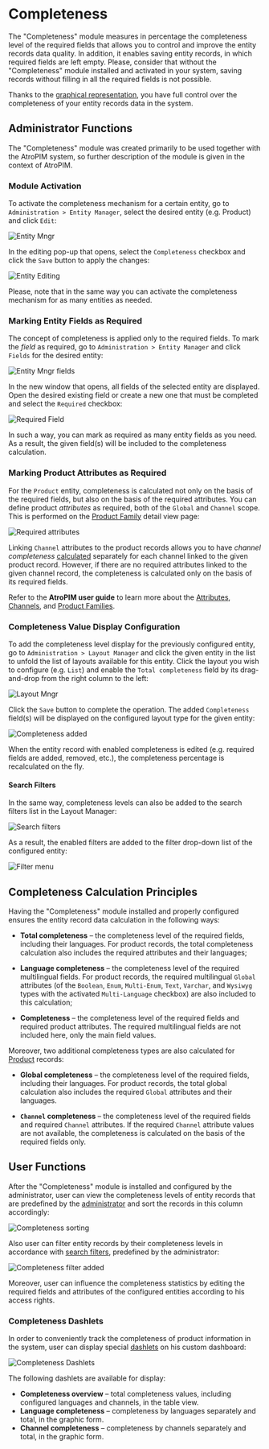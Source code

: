 # Completeness

The "Completeness" module measures in percentage the completeness level of the required fields that allows you to control and improve the entity records data quality. In addition, it enables saving entity records, in which required fields are left empty. Please, consider that without the "Completeness" module installed and activated in your system, saving records without filling in all the required fields is not possible.

Thanks to the [graphical representation](#completeness-dashlets), you have full control over the completeness of your entity records data in the system.

## Administrator Functions

The "Completeness" module was created primarily to be used together with the AtroPIM system, so further description of the module is given in the context of AtroPIM.

### Module Activation 

To activate the completeness mechanism for a certain entity, go to `Administration > Entity Manager`, select the desired entity (e.g. Product) and click `Edit`:

![Entity Mngr](_assets/completeness/entity-mngr.jpg)

In the editing pop-up that opens, select the `Completeness` checkbox and click the `Save` button to apply the changes:

![Entity Editing](_assets/completeness/entity-editing.jpg)

Please, note that in the same way you can activate the completeness mechanism for as many entities as needed.

### Marking Entity Fields as Required

The concept of completeness is applied only to the required fields. To mark the *field* as required, go to `Administration > Entity Manager` and click `Fields` for the desired entity:

![Entity Mngr fields](_assets/completeness/entity-mngr-fields.jpg)

In the new window that opens, all fields of the selected entity are displayed. Open the desired existing field or create a new one that must be completed and select the `Required` checkbox:

![Required Field](_assets/completeness/required-field.jpg)

In such a way, you can mark as required as many entity fields as you need. As a result, the given field(s) will be included to the completeness calculation.

### Marking Product Attributes as Required 

For the `Product` entity, completeness is calculated not only on the basis of the required fields, but also on the basis of the required attributes. You can define product *attributes* as required, both of the `Global` and `Channel` scope. This is performed on the [Product Family](../atropim/user-guide/product-families.md) detail view page:

![Required attributes](_assets/completeness/required-attributes.jpg)

Linking `Channel` attributes to the product records allows you to have *channel completeness* [calculated](#completeness-calculation-logic) separately for each channel linked to the given product record. However, if there are no required attributes linked to the given channel record, the completeness is calculated only on the basis of its required fields.

Refer to the **AtroPIM user guide** to learn more about the [Attributes](../atropim/user-guide/attributes.md), [Channels](../atropim/user-guide/channels.md), and [Product Families](../atropim/user-guide/product-families.md).

### Completeness Value Display Configuration

To add the completeness level display for the previously configured entity, go to `Administration > Layout Manager` and click the given entity in the list to unfold the list of layouts available for this entity. Click the layout you wish to configure (e.g. `List`) and enable the `Total completeness` field by its drag-and-drop from the right column to the left:

![Layout Mngr](_assets/completeness/layout-mngr.jpg)


Click the `Save` button to complete the operation. The added `Completeness` field(s) will be displayed on the configured layout type for the given entity:

![Completeness added](_assets/completeness/completeness-added.jpg)

When the entity record with enabled completeness is edited (e.g. required fields are added, removed, etc.), the completeness percentage is recalculated on the fly.

#### Search Filters

In the same way, completeness levels can also be added to the search filters list in the Layout Manager: 

![Search filters](_assets/completeness/search-filters.jpg)

As a result, the enabled filters are added to the filter drop-down list of the configured entity:

![Filter menu](_assets/completeness/filter-menu.jpg)

## Completeness Calculation Principles

Having the "Completeness" module installed and properly configured ensures the entity record data calculation in the following ways:

- **Total completeness** – the completeness level of the required fields, including their languages. For product records, the total completeness calculation also includes the required attributes and their languages;

- **Language completeness** – the completeness level of the required multilingual fields. For product records, the required multilingual `Global` attributes (of the `Boolean`, `Enum`, `Multi-Enum`, `Text`, `Varchar`, and `Wysiwyg` types with the activated `Multi-Language` checkbox) are also included to this calculation;

- **Completeness** – the completeness level of the required fields and required product attributes. The required multilingual fields are not included here, only the main field values.

Moreover, two additional completeness types are also calculated for [Product](../atropim/user-guide/products.md) records:

- **Global completeness** – the completeness level of the required fields, including their languages. For product records, the total global calculation also includes the required `Global` attributes and their languages.
  
- **`Channel` completeness** – the completeness level of the required fields and required `Channel` attributes. If the required `Channel` attribute values are not available, the completeness is calculated on the basis of the required fields only.

## User Functions 

After the "Completeness" module is installed and configured by the administrator, user can view the completeness levels of entity records that are predefined by the [administrator](#administrator-functions) and sort the records in this column accordingly:

![Completeness sorting](_assets/completeness/completeness-sorting.jpg)

Also user can filter entity records by their completeness levels in accordance with [search filters](#search-filters), predefined by the administrator:

![Completeness filter added](_assets/completeness/completeness-filter-added.jpg)

Moreover, user can influence the completeness statistics by editing the required fields and attributes of the configured entities according to his access rights.

### Completeness Dashlets

In order to conveniently track the completeness of product information in the system, user can display special [dashlets](../atropim/user-guide/dashboards-and-dashlets.md#dashlets) on his custom dashboard:

![Completeness Dashlets](_assets/completeness/completeness-dashlets.jpg)

The following dashlets are available for display:

- **Completeness overview** – total completeness values, including configured languages and channels, in the table view. 
- **Language completeness** – completeness by languages separately and total, in the graphic form.
- **Channel completeness** – completeness by channels separately and total, in the graphic form.
